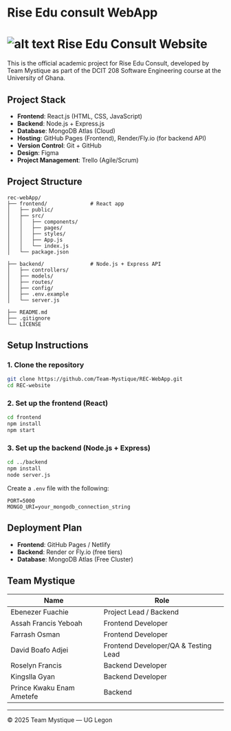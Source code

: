 # Rise Edu consult WebApp

# ![alt text](<Rec Logo Blue.jpg>) Rise Edu Consult Website

This is the official academic project for Rise Edu Consult, developed by Team Mystique as part of the DCIT 208 Software Engineering course at the University of Ghana.

##  Project Stack

- **Frontend**: React.js (HTML, CSS, JavaScript)
- **Backend**: Node.js + Express.js
- **Database**: MongoDB Atlas (Cloud)
- **Hosting**: GitHub Pages (Frontend), Render/Fly.io (for backend API)
- **Version Control**: Git + GitHub
- **Design**: Figma
- **Project Management**: Trello (Agile/Scrum)

## Project Structure

```
rec-webApp/
├── frontend/              # React app
│   ├── public/
│   ├── src/
│   │   ├── components/
│   │   ├── pages/
│   │   ├── styles/
│   │   ├── App.js
│   │   └── index.js
│   └── package.json

├── backend/               # Node.js + Express API
│   ├── controllers/
│   ├── models/
│   ├── routes/
│   ├── config/
│   ├── .env.example
│   └── server.js

├── README.md
├── .gitignore
└── LICENSE
```

##  Setup Instructions

### 1. Clone the repository

```bash
git clone https://github.com/Team-Mystique/REC-WebApp.git
cd REC-website
```

### 2. Set up the frontend (React)

```bash
cd frontend
npm install
npm start
```

### 3. Set up the backend (Node.js + Express)

```bash
cd ../backend
npm install
node server.js
```

Create a `.env` file with the following:

```
PORT=5000
MONGO_URI=your_mongodb_connection_string
```

## Deployment Plan

- **Frontend**: GitHub Pages / Netlify
- **Backend**: Render or Fly.io (free tiers)
- **Database**: MongoDB Atlas (Free Cluster)

##  Team Mystique

| Name             | Role                    |
| ---------------- | ----------------------- |
| Ebenezer Fuachie | Project Lead / Backend  |
| Assah Francis Yeboah       | Frontend Developer     |
| Farrash Osman       | Frontend Developer      |
| David Boafo Adjei      | Frontend Developer/QA & Testing Lead       |
| Roselyn Francis       | Backend Developer       |
| Kingslla Gyan        | Backend Developer      |
| Prince Kwaku Enam Ametefe       | Backend |

---

© 2025 Team Mystique — UG Legon
